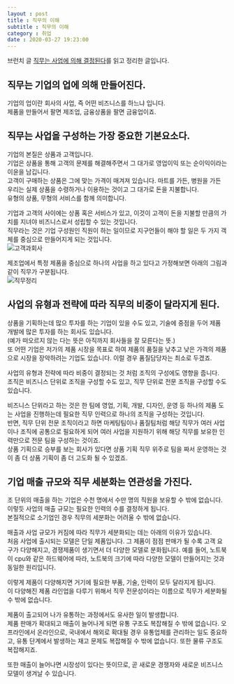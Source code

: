 ```yaml
---
layout : post
title : 직무의 이해
subtitle : 직무의 이해
category : 취업
date : 2020-03-27 19:23:00
---
```

브런치 글 [직무는 사업에 의해 결정된다](https://brunch.co.kr/@dol74/49)를 읽고 정리한 글입니다.


## 직무는 기업의 업에 의해 만들어진다.


기업의 업이란 회사의 사업, 즉 어떤 비즈니스를 하느냐 입니다.  
제품을 만들어서 팔면 제조업, 금융상품을 팔면 금융업이죠.


## 직무는 사업을 구성하는 가장 중요한 기본요소다.  
기업의 본질은 상품과 고객입니다.  
기업은 상품을 통해 고객의 문제를 해결해주면서 그 대가로 영업이익 또는 순이익이라는 이윤을 남깁니다.  
고객이 구매하는 상품은 그에 맞는 가격이 매겨져 있습니다. 마트를 가든, 병원을 가든 우리는 실제 상품을 수령하거나 이용하는 것이고 그 대가로 돈을 지불합니다.  
유형의 상품, 무형의 서비스를 함께 의미합니다.

기업과 고객의 사이에는 상품 혹은 서비스가 있고, 이것이 고객이 돈을 지불할 만큼의 가치를 지녀야 비즈니스로서 성립할 수 있는 것입니다.  
직무라는 것은 기업 구성원인 직원이 하는 일이므로 지구언들이 해야 할 일은 두 가지 객체를 중심으로 만들어지게 되는 것입니다.  
![고객과회사](/assets/고객과회사.png)

제조업에서 특정 제품을 중심으로 하나의 사업을 하고 있다고 가정해보면 아래의 그림과 같이 직무가 구분됩니다.  
![직무정리](/assets/직무정리_9yc40pvi3.png)  

## 사업의 유형과 전략에 따라 직무의 비중이 달라지게 된다.  

상품을 기획하는데 많으 투자를 하는 기업이 있을 수도 있고, 기술에 중점을 두어 제품 개발에 많은 투자를 하는 회사도 있습니다.  
(예가 떠오르지 않는 다는 뜻은 아직까지 회사들을 잘 모른다는 뜻.)  
또 어떤 기업은 저가의 제품 시장을 목표로 하여 제품의 품질을 낮추고 낮은 가격의 제품으로 시장을 장악하려는 기업도 있습니다. 이럴 경우 품질담당자는 최소로 두겠죠.  

 사업의 유형과 전략에 따라 비중이 결정되는 것 처럼 조직의 구성에도 영향을 줍니다.  
 조직은 비즈니스 단위로 조직을 구성할 수도 있고, 직무 단위로 전문 조직을 구성할 수도 있습니다.  

 비즈니스 단위라고 하는 것은 한 팀에 영업, 기획, 개발, 디자인, 운영 등 하나의 제품 도는 사업을 진행하는데 필요한 직무 인력으로 하나의 조직을 구성하는 것입니다.  
 반면, 직무 단위 전문 조직이라고 하면 마케팅팀이나 품질팀처럼 해당 직무가 여러 사업이나 조직에 공통으로 필요하게 되어 여러 사업을 지원하기 위해 해당 직무를 보유한 인력만으로 전문 팀을 구성하는 것이죠.  
 상품 기획으로 승부를 보는 회사가 있다면 상품 기획 직무 위주로 팀을 짜서 운영하는 것이 좀 더 상품 기획이 좀 더 고도화 될 수 있겠죠.  

## 기업 매출 규모와 직무 세분화는 연관성을 가진다.  

조 단위의 매출을 하는 기업은 수천 명에서 수만 명의 직원을 보유할 수 밖에 없습니다.  이렇듯 사업의 매출 규모는 필요한 인력의 수를 결정하게 됩니다.  
본질적으로 소기업인 경우 직무의 세분화는 어려울 수 밖에 없습니다.  

매출과 사업 규모가 커짐에 따라 직무가 세분화되는 데는 아래의 이유가 있습니다.  
처음 사업에 출시되는 모델은 단일 제품입니다.  그 제품이 점점 판매가 될 수록 고객 요구가 다양해지고, 경쟁제품이 생기면서 더 다양한 모델로 분화됩니다.  예를 들어, 노트북이 cpu와 같은 하드웨어에 따라, 노트북의 크기에 따라 다양한 모델이 만들어지는 것과 동일한 원리입니다.  

이렇게 제품이 다양해지면 거기에 필요한 부품, 기술, 인력이 모두 달라지게 됩니다.  
이 다양해진 제품 라인업을 다루기 위해서 직무 전문성이라는 이름으로 직무가 세분화될 수 밖에 없습니다.  

제품이 출고되어 나가 유통하는 과정에서도 유사한 일이 발생합니다.  
제품 판매가 확대되고 매출이 늘어나게 되면 유통 구조도 복잡해질 수 밖에 없습니다.  오프라인에서 온라인으로, 국내에서 해외로 확대될 경우 유통업체를 관리하는 일도 중요하고, 유통 단계에서 발생하는 재고 문제도 복잡해질 수 밖에 없습니다.  또한 물류 구조도 복잡해지죠.  

또한 매출이 늘어나면 시장성이 있다는 뜻이므로, 곧 새로운 경쟁자와 새로운 비즈니스 모델이 생겨날 수 있습니다.  
